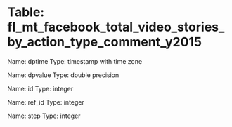 Table: fl_mt_facebook_total_video_stories_by_action_type_comment_y2015
======================================================================

Name: dptime
Type: timestamp with time zone

Name: dpvalue
Type: double precision

Name: id
Type: integer

Name: ref_id
Type: integer

Name: step
Type: integer

